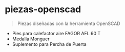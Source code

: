 # piezas-openscad

> Piezas diseñadas con la herramienta OpenSCAD

* Pies para calefactor aire FAGOR AFL 60 T
* Medalla Monguer
* Suplemento para Percha de Puerta
